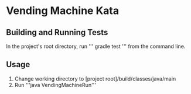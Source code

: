 Vending Machine Kata
====================

Building and Running Tests
--------------------------

In the project's root directory, run
'''
gradle test
'''
from the command line.

Usage
-----

1. Change working directory to [project root]/build/classes/java/main
2. Run '''java VendingMachineRun'''

